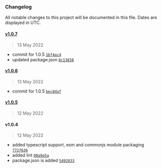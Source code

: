 ### Changelog

All notable changes to this project will be documented in this file. Dates are displayed in UTC.

#### [v1.0.7](https://github.com/kolusamkhan/create-simple-app/compare/v1.0.6...v1.0.7)

> 13 May 2022

- commit for 1.0.5 [`1bf4ac4`](https://github.com/kolusamkhan/create-simple-app/commit/1bf4ac43a09026a0696c21f216f2a682018c174b)
- updated package.json [`8c13658`](https://github.com/kolusamkhan/create-simple-app/commit/8c136584e6e537870cbbb782ac54fbe73d465b7c)

#### [v1.0.6](https://github.com/kolusamkhan/create-simple-app/compare/v1.0.5...v1.0.6)

> 13 May 2022

- commit for 1.0.5 [`bec8daf`](https://github.com/kolusamkhan/create-simple-app/commit/bec8dafeee614a6548db5017e4568d706a51994e)

#### [v1.0.5](https://github.com/kolusamkhan/create-simple-app/compare/v1.0.4...v1.0.5)

> 12 May 2022

#### v1.0.4

> 12 May 2022

- added typescript support, esm and commonjs module packaging [`772f636`](https://github.com/kolusamkhan/create-simple-app/commit/772f636b328defad9cfde29cfe600c1960c39d98)
- added lint [`00a9e5a`](https://github.com/kolusamkhan/create-simple-app/commit/00a9e5a376808ee40f1e1d6cfd186ce8eb9efe34)
- package.json is added [`5492833`](https://github.com/kolusamkhan/create-simple-app/commit/5492833b14dac8dad621639f338d8805bef28053)
